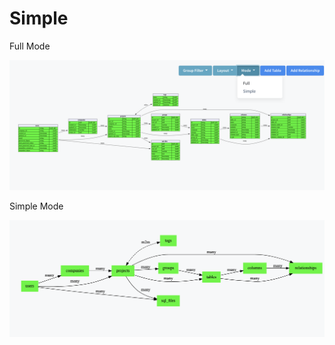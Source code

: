# Simple

Full Mode

![Full](../.gitbook/assets/image%20%2829%29.png)

Simple Mode

![Simple Mode](../.gitbook/assets/image%20%2823%29.png)

